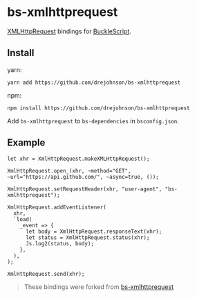 # bs-xmlhttprequest

[XMLHttpRequest](https://developer.mozilla.org/en-US/docs/Web/API/XMLHttpRequest/XMLHttpRequest) bindings for [BuckleScript](https://bucklescript.github.io).

## Install

yarn:

```
yarn add https://github.com/drejohnson/bs-xmlhttprequest
```

npm:

```
npm install https://github.com/drejohnson/bs-xmlhttprequest
```

Add `bs-xmlhttprequest` to `bs-dependencies` in `bsconfig.json`.

## Example

```reason
let xhr = XmlHttpRequest.makeXMLHttpRequest();

XmlHttpRequest.open_(xhr, ~method="GET", ~url="https://api.github.com/", ~async=true, ());

XmlHttpRequest.setRequestHeader(xhr, "user-agent", "bs-xmlhttprequest");

XmlHttpRequest.addEventListener(
  xhr,
  `load(
    _event => {
      let body = XmlHttpRequest.responseText(xhr);
      let status = XmlHttpRequest.status(xhr);
      Js.log2(status, body);
    },
  ),
);

XmlHttpRequest.send(xhr);
```

> These bindings were forked from [bs-xmlhttprequest](https://github.com/stefanduberg/bs-xmlhttprequest)
